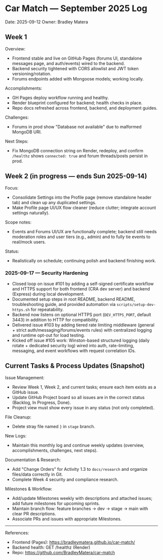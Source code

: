 # Car Match — September 2025 Log

Date: 2025-09-12
Owner: Bradley Matera

## Week 1

Overview:
- Frontend stable and live on GitHub Pages (forums UI, standalone messages page, and auth/events) wired to the backend.
- Backend security tightened with CORS allowlist and JWT token versioning/rotation.
- Forums endpoints added with Mongoose models; working locally.

Accomplishments:
- GH Pages deploy workflow running and healthy.
- Render blueprint configured for backend; health checks in place.
- Repo docs refreshed across frontend, backend, and deployment guides.

Challenges:
- Forums in prod show "Database not available" due to malformed MongoDB URI.

Next Steps:
- Fix MongoDB connection string on Render, redeploy, and confirm `/healthz` shows `connected: true` and forum threads/posts persist in prod.

## Week 2 (in progress — ends Sun 2025-09-14)

Focus:
- Consolidate Settings into the Profile page (remove standalone header tab) and clean up any duplicated settings.
- Make Profile page UI/UX flow cleaner (reduce clutter; integrate account settings naturally).

Scope notes:
- Events and Forums UI/UX are functionally complete; backend still needs moderation roles and user tiers (e.g., admin) and to fully tie events to real/mock users.

Status:
- Realistically on schedule; continuing polish and backend finishing work.

### 2025-09-17 — Security Hardening
- Closed loop on issue #101 by adding a self-signed certificate workflow and HTTPS support for both frontend (CRA dev server) and backend (Express) during local development.
- Documented setup steps in root README, backend README, troubleshooting guide, and provided automation via `scripts/setup-dev-https.sh` for repeatability.
- Backend now listens on optional HTTPS port (`DEV_HTTPS_PORT`, default 3443) in addition to HTTP for compatibility.
- Delivered issue #103 by adding tiered rate limiting middleware (general + strict auth/messaging/forums/events rules) with centralized logging and runtime opt-out for load testing.
- Kicked off issue #105 work: Winston-based structured logging (daily rotate + dedicated security log) wired into auth, rate-limiting, messaging, and event workflows with request correlation IDs.

## Current Tasks & Process Updates (Snapshot)

Issue Management:
- Review Week 1, Week 2, and current tasks; ensure each item exists as a GitHub issue.
- Update GitHub Project board so all issues are in the correct status (Backlog, In Progress, Done).
- Project view must show every issue in any status (not only completed).

File Cleanup:
- Delete stray file named `}` in `stage` branch.

New Logs:
- Maintain this monthly log and continue weekly updates (overview, accomplishments, challenges, next steps).

Documentation & Research:
- Add "Change Orders" for Activity 1.3 to `docs/research` and organize files/data correctly in Git.
- Complete Week 4 security and compliance research.

Milestones & Workflow:
- Add/update Milestones weekly with descriptions and attached issues; add future milestones for upcoming sprints.
- Maintain branch flow: feature branches → dev → stage → main with clear PR descriptions.
- Associate PRs and issues with appropriate Milestones.

---

References:
- Frontend (Pages): https://bradleymatera.github.io/car-match/
- Backend health: GET /healthz (Render)
- Repo: https://github.com/BradleyMatera/car-match
